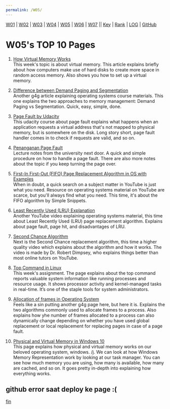 ```yaml
---
permalink: /W05/
---
```


[W01](https://vandhya.github.io/os211/W01/) | [W02](https://vandhya.github.io/os211/W02/) | [W03](https://vandhya.github.io/os211/W03/) | 
[W04](https://vandhya.github.io/os211/W04/) | [W05](https://vandhya.github.io/os211/W05/) | [W06](https://vandhya.github.io/os211/W06/) | 
[W07](https://vandhya.github.io/os211/W07/) || 
[Key](https://vandhya.github.io/os211/TXT/mypubkey.txt) | [Rank](https://vandhya.github.io/os211/TXT/myrank.txt) | [LOG](https://vandhya.github.io/os211/TXT/mylog.txt) | 
[GitHub](https://github.com/vandhya/os211)

# W05's TOP 10 Pages

1. [How Virtual Memory Works](https://computer.howstuffworks.com/virtual-memory.htm)<br>
This week's topic is about virtual memory. This article explains briefly about how computers make use of hard disks to create
more space in random access memory. Also shows you how to set up a virtual memory.

2. [Difference between Demand Paging and Segmentation](https://www.geeksforgeeks.org/difference-between-demand-paging-and-segmentation/)<br>
Another g4g article explaining operating systems course materials. This one explains the two approaches to memory management: Demand Paging vs
Segmentation. Quick, easy, simple, done.

3. [Page Fault by Udacity](https://www.youtube.com/watch?v=uqQOIahM868)<br>
This udacity course about page fault explains what happens when an application requests a virtual address that's not mapped to physical memory,
but is somewhere on the disk. Long story short, page fault handler comes in to check if requests are valid, and so on.

4. [Penanganan Page Fault](http://ftp.gunadarma.ac.id/linux/docs/v06/Kuliah/SistemOperasi/BUKU/SistemOperasi-4.X-2/ch05s03.html)<br>
Lecture notes from the university next door. A quick and simple procedure on how to handle a page fault. There are also more notes
about the topic if you keep turning the page over.

5. [First-In First-Out (FIFO) Page Replacement Algorithm in OS with Examples](https://www.youtube.com/watch?v=ET43MRKRuYM)<br>
When in doubt, a quick search on a subject matter in YouTube is just what you need. Resource on operating systems material
on YouTube are scarce, but you'll always find what you need. This time, it's about the FIFO algorithm by Simple Snippets.

6. [Least Recently Used (LRU) Explanation](https://www.youtube.com/watch?v=4wVp97-uqr0)<br>
Another YouTube video explaining operating systems material, this time about Least Recently Used (LRU) page replacement algorithm.
Explains about page fault, page hit, and disadvantages of LRU.

7. [Second Chance Algorithm](https://www.youtube.com/watch?v=C26qsPwf-Js)<br>
Next is the Second Chance replacement algorithm, this time a higher quality video which explains about the algorithm and how it works.
The video is made by Dr. Robert Dimpsey, who explains things better than most online tutors on YouTube.

8. [Top Command in Linux](https://linuxhint.com/top_-command-_linux/)<br>
This week's assignment. The page explains about the top command reports valuable system information like running processes and resource usage. 
It shows processor activity and kernel-managed tasks in real-time. It’s one of the staple tools for system administrators.

9. [Allocation of frames in Operating System](https://www.geeksforgeeks.org/operating-system-allocation-frames/)<br>
Feels like a sin putting another g4g page here, but here it is. Explains the two algorithms commonly used to allocate frames to a process.
Also explains how yhe number of frames allocated to a process can also dynamically change depending on whether you have used global 
replacement or local replacement for replacing pages in case of a page fault.

10. [Physical and Virtual Memory in Windows 10](https://answers.microsoft.com/en-us/windows/forum/windows_10-performance/physical-and-virtual-memory-in-windows-10/e36fb5bc-9ac8-49af-951c-e7d39b979938)<br>
This page explains how physical and virtual memory works on our beloved operating system, windows. /j. We can look at how Windows Memory Representation
work by looking at our task manager. You can see how much memory you are using, how many is available,
how many are cached, and so on. It goes pretty in-depth into explaining how everything works.


github error saat deploy ke page :(
----
[fin](https://www.youtube.com/watch?v=06P15dLQTkI)
